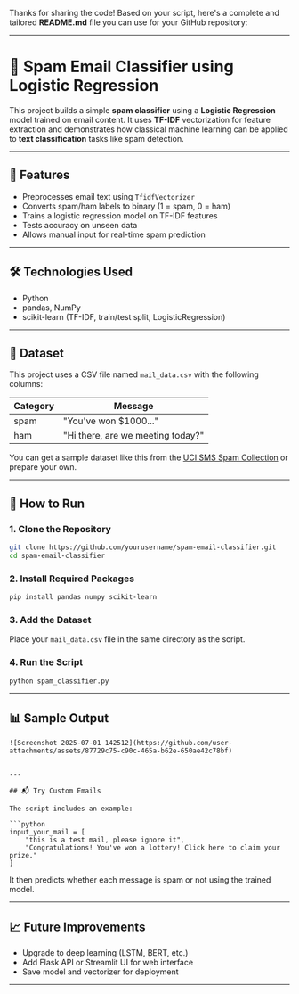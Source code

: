 Thanks for sharing the code! Based on your script, here's a complete and tailored **README.md** file you can use for your GitHub repository:

---

# 📧 Spam Email Classifier using Logistic Regression

This project builds a simple **spam classifier** using a **Logistic Regression** model trained on email content. It uses **TF-IDF** vectorization for feature extraction and demonstrates how classical machine learning can be applied to **text classification** tasks like spam detection.

---

## 🧠 Features

* Preprocesses email text using `TfidfVectorizer`
* Converts spam/ham labels to binary (1 = spam, 0 = ham)
* Trains a logistic regression model on TF-IDF features
* Tests accuracy on unseen data
* Allows manual input for real-time spam prediction

---

## 🛠️ Technologies Used

* Python
* pandas, NumPy
* scikit-learn (TF-IDF, train/test split, LogisticRegression)

---

## 📂 Dataset

This project uses a CSV file named `mail_data.csv` with the following columns:

| Category | Message                           |
| -------- | --------------------------------- |
| spam     | "You've won \$1000..."            |
| ham      | "Hi there, are we meeting today?" |

You can get a sample dataset like this from the [UCI SMS Spam Collection](https://archive.ics.uci.edu/ml/datasets/SMS+Spam+Collection) or prepare your own.

---

## 🚀 How to Run

### 1. Clone the Repository

```bash
git clone https://github.com/yourusername/spam-email-classifier.git
cd spam-email-classifier
```

### 2. Install Required Packages

```bash
pip install pandas numpy scikit-learn
```

### 3. Add the Dataset

Place your `mail_data.csv` file in the same directory as the script.

### 4. Run the Script

```bash
python spam_classifier.py
```

---

## 📊 Sample Output

```
![Screenshot 2025-07-01 142512](https://github.com/user-attachments/assets/87729c75-c90c-465a-b62e-650ae42c78bf)


---

## 📬 Try Custom Emails

The script includes an example:

```python
input_your_mail = [
    "this is a test mail, please ignore it",
    "Congratulations! You've won a lottery! Click here to claim your prize."
]
```

It then predicts whether each message is spam or not using the trained model.

---

## 📈 Future Improvements

* Upgrade to deep learning (LSTM, BERT, etc.)
* Add Flask API or Streamlit UI for web interface
* Save model and vectorizer for deployment

---

